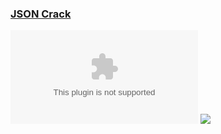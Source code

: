 ### [JSON Crack](https://github.com/AykutSarac/jsoncrack.com)

![](https://img.shields.io/github/license/AykutSarac/jsoncrack.com) ![](https://img.shields.io/badge/Vercel-black?style=flat&logo=Vercel&logoColor=white)